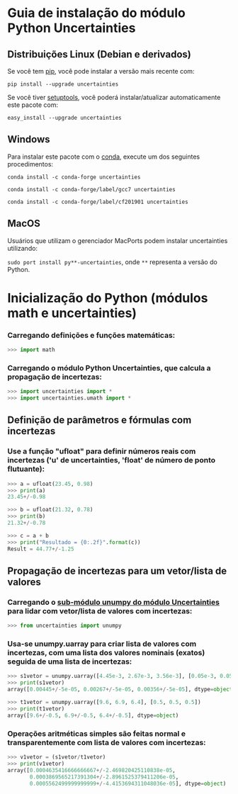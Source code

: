 # Guia de instalação do módulo Python Uncertainties

## Distribuições Linux (Debian e derivados)

Se você tem [pip](https://pypi.org/project/pip/), você pode instalar a versão mais recente com:

```pip install --upgrade uncertainties```

Se você tiver [setuptools](https://pypi.org/project/setuptools/), você poderá instalar/atualizar automaticamente este pacote 
com:

```easy_install --upgrade uncertainties```

## Windows

Para instalar este pacote com o [conda](https://pypi.org/project/pip/), execute um dos seguintes procedimentos:

```conda install -c conda-forge uncertainties``` 

```conda install -c conda-forge/label/gcc7 uncertainties``` 

```conda install -c conda-forge/label/cf201901 uncertainties```

## MacOS

 Usuários que utilizam o gerenciador MacPorts podem instalar uncertainties utilizando:
 
 ```sudo port install py**-uncertainties```, onde ```**``` representa a versão do Python. 
 
# Inicialização do Python (módulos math e uncertainties)
 
### Carregando definições e funções matemáticas:

 ```python
>>> import math
```

### Carregando o módulo Python Uncertainties, que calcula a propagação de incertezas:

```python
>>> import uncertainties import *
>>> import uncertainties.umath import *
```
 
## Definição de parâmetros e fórmulas com incertezas

### Use a função "ufloat" para definir números reais com incertezas ('u' de uncertainties, 'float' de número de ponto flutuante):


```python
>>> a = ufloat(23.45, 0.98)
>>> print(a)
23.45+/-0.98
```
 
 ```python
 >>> b = ufloat(21.32, 0.78)
 >>> print(b)
 21.32+/-0.78
```

```python
>>> c = a + b
>>> print("Resultado = {0:.2f}".format(c))
Result = 44.77+/-1.25
```

## Propagação de incertezas para um vetor/lista de valores

### Carregando o [sub-módulo unumpy do módulo Uncertainties](https://pythonhosted.org/uncertainties/numpy_guide.html) para lidar com vetor/lista de valores com incertezas:

```python
>>> from uncertainties import unumpy
```

### Usa-se unumpy.uarray para criar lista de valores com incertezas, com uma lista dos valores nominais (exatos) seguida de uma lista de incertezas:

```python
>>> s1vetor = unumpy.uarray([4.45e-3, 2.67e-3, 3.56e-3], [0.05e-3, 0.05e-3, 0.05e-3])
>>> print(s1vetor)
array([0.00445+/-5e-05, 0.00267+/-5e-05, 0.00356+/-5e-05], dtype=object)
```

```python
>>> t1vetor = unumpy.uarray([9.6, 6.9, 6.4], [0.5, 0.5, 0.5])
>>> print(t1vetor)
array([9.6+/-0.5, 6.9+/-0.5, 6.4+/-0.5], dtype=object)
```

### Operações aritméticas simples são feitas normal e transparentemente com lista de valores com incertezas:

```python
>>> v1vetor = (s1vetor/t1vetor)
>>> print(v1vetor)
array([0.0004635416666666667+/-2.469820425110838e-05,
       0.0003869565217391304+/-2.8961525379411206e-05,
       0.0005562499999999999+/-4.4153694311048036e-05], dtype=object)
```
